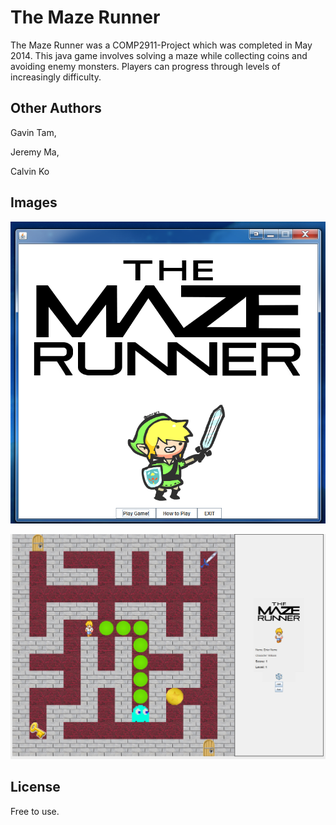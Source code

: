 The Maze Runner
=========
The Maze Runner was a COMP2911-Project which was completed in May 2014. This java game involves solving a maze while collecting coins and avoiding enemy monsters. Players can progress through levels of increasingly difficulty.


Other Authors
----
Gavin Tam,

Jeremy Ma, 

Calvin Ko


Images
----
![Maze Runner Title Screen](/Screenshots/maze%20runner.png?raw=true "Maze Runner Title Screen")

![Maze Runner Game](/Screenshots/maze%20game.png?raw=true "Maze Runner Game")

License
----
Free to use. 